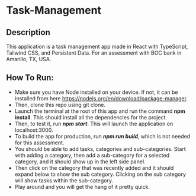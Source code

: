 # Task-Management

## Description
This application is a task management app made in React with TypeScript, Tailwind CSS, and Persistent Data. For an assessment with BOC bank in Amarillo, TX, USA.

## How To Run:
- Make sure you have Node installed on your device. If not, it can be installed from here https://nodejs.org/en/download/package-manager.
- Then, clone this repo using git clone.
- Launch the terminal at the root of this app and run the command **npm install**. This should install all the dependencies for the project.
- Then, to test it, run ***npm start***. This will launch the application on localhost:3000.
- To build the app for production, run ***npm run build***, which is not needed for this assessment.
- You should be able to add tasks, categories and sub-categories. Start with adding a category, then add a sub-category for a selected category, and it should show up in the left side panel.
- Then click on the category that was recently added and it should expand below to show the sub category. Clicking on the sub category will show tasks within the sub-category.
- Play around and you will get the hang of it pretty quick.
